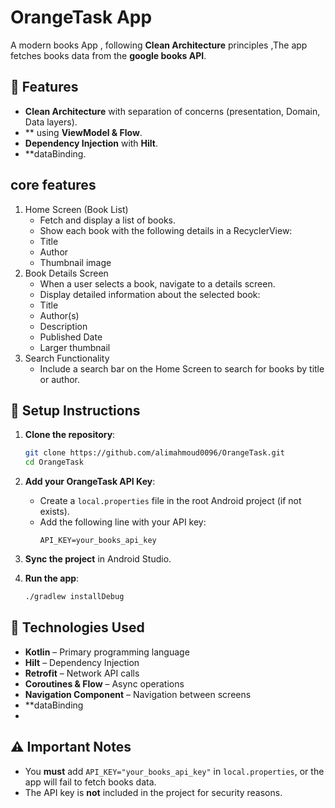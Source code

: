 # OrangeTask App

A modern books App , following **Clean Architecture** principles ,The app fetches books data from the **google books API**.

## 🌟 Features

- **Clean Architecture** with separation of concerns (presentation, Domain, Data layers).
- ** using **ViewModel & Flow**.
- **Dependency Injection** with **Hilt**.
- **dataBinding.

## core features
1. Home Screen (Book List)
   - Fetch and display a list of books.
   - Show each book with the following details in a RecyclerView:
   - Title
   - Author
   - Thumbnail image
2. Book Details Screen
   - When a user selects a book, navigate to a details screen.
   - Display detailed information about the selected book:
   - Title
   - Author(s)
   - Description
   - Published Date
   - Larger thumbnail
3. Search Functionality
   - Include a search bar on the Home Screen to search for books by title or author.

## 🔧 Setup Instructions

1. **Clone the repository**:
   ```sh
   git clone https://github.com/alimahmoud0096/OrangeTask.git
   cd OrangeTask
   ```

2. **Add your OrangeTask API Key**:
   - Create a `local.properties` file in the root Android project (if not exists).
   - Add the following line with your API key:
     ```properties
     API_KEY=your_books_api_key
     ```

3. **Sync the project** in Android Studio.

4. **Run the app**:
   ```sh
   ./gradlew installDebug
   ```

## 🚀 Technologies Used

- **Kotlin** – Primary programming language
- **Hilt** – Dependency Injection
- **Retrofit** – Network API calls
- **Coroutines & Flow** – Async operations
- **Navigation Component** – Navigation between screens
- **dataBinding
- 
## ⚠️ Important Notes
- You **must** add `API_KEY="your_books_api_key"` in `local.properties`, or the app will fail to fetch books data.
- The API key is **not** included in the project for security reasons.

